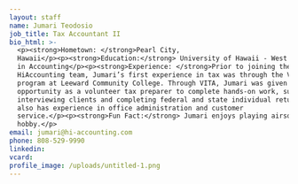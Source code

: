 ```yaml
---
layout: staff
name: Jumari Teodosio
job_title: Tax Accountant II
bio_html: >-
  <p><strong>Hometown: </strong>Pearl City,
  Hawaii</p><p><strong>Education:</strong> University of Hawaii - West Oahu, BA
  in Accounting</p><p><strong>Experience: </strong>Prior to joining the
  HiAccounting team, Jumari’s first experience in tax was through the VITA
  program at Leeward Community College. Through VITA, Jumari was given the
  opportunity as a volunteer tax preparer to complete hands-on work, such as
  interviewing clients and completing federal and state individual returns. He
  also has experience in office administration and customer
  service.</p><p><strong>Fun Fact:</strong> Jumari enjoys playing airsoft as a
  hobby.</p>
email: jumari@hi-accounting.com
phone: 808-529-9990
linkedin:
vcard:
profile_image: /uploads/untitled-1.png
---
```

